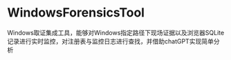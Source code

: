 # WindowsForensicsTool
Windows取证集成工具，能够对Windows指定路径下现场证据以及浏览器SQLite记录进行实时监控，对注册表与监控日志进行查找，并借助chatGPT实现简单分析
